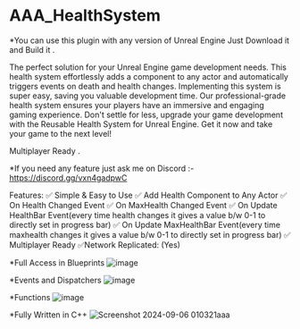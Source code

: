 # AAA_HealthSystem
*You can use this plugin with any version of Unreal Engine Just Download it and Build it .

The perfect solution for your Unreal Engine game development needs. This health system effortlessly adds a component to any actor and automatically triggers events on death and health changes. Implementing this system is super easy, saving you valuable development time. Our professional-grade health system ensures your players have an immersive and engaging gaming experience. Don't settle for less, upgrade your game development with the Reusable Health System for Unreal Engine. Get it now and take your game to the next level!

Multiplayer Ready .

*If you need any feature just ask me on Discord :- https://discord.gg/vxn4gadpwC

Features:
✅ Simple & Easy to Use
✅ Add Health Component to Any Actor
✅ On Health Changed Event
✅ On MaxHealth Changed Event
✅ On Update HealthBar Event(every time health changes it gives a value b/w 0-1 to directly set in progress bar)
✅ On Update MaxHealthBar Event(every time maxhealth changes it gives a value b/w 0-1 to directly set in progress bar)
✅ Multiplayer Ready
✅Network Replicated: (Yes)

*Full Access in Blueprints
![image](https://github.com/user-attachments/assets/10fd2d60-9289-40a3-b5ce-19eaafb87ff3)

*Events and Dispatchers
![image](https://github.com/user-attachments/assets/06bbfe9f-9280-4db2-b6ce-010639dd81cd)

*Functions
![image](https://github.com/user-attachments/assets/fa8a0c57-4805-4387-9f3a-7d7dfb25ea1d)



*Fully Written in C++
![Screenshot 2024-09-06 010321aaa](https://github.com/user-attachments/assets/cf6b7c63-faa7-452b-a2c8-facca5ac7480)
